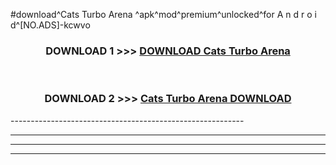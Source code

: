#download^Cats Turbo Arena ^apk^mod^premium^unlocked^for A n d r o i d^[NO.ADS]-kcwvo



<div align="center">

<h3>DOWNLOAD 1 >>> <a href="https://runaway1.web.app/?sq=Cats Turbo Arena ">DOWNLOAD Cats Turbo Arena </a></h3><br>

<h3>DOWNLOAD 2 >>> <a href="https://runaway1.web.app/?sq=Cats Turbo Arena ">Cats Turbo Arena  DOWNLOAD </a></h3>

</div>
----------------------------------------------------------

----------------------------------------------------------

----------------------------------------------------------

----------------------------------------------------------



